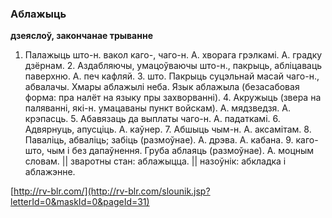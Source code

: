 ### Аблажыць
**дзеяслоў, закончанае трыванне**

1. Палажыць што-н. вакол каго-, чаго-н. А. хворага грэлкамі. А. градку дзёрнам. 2. Аздабляючы, умацоўваючы што-н., пакрыць, абліцаваць паверхню. А. печ кафляй. 3. што. Пакрыць суцэльнай масай чаго-н., абвалачы. Хмары аблажылі неба. Язык аблажыла (безасабовая форма: пра налёт на языку пры захворванні). 4. Акружыць (звера на паляванні, які-н. умацаваны пункт войскам). А. мядзведзя. А. крэпасць. 5. Абавязаць да выплаты чаго-н. А. падаткамі. 6. Адвярнуць, апусціць. А. каўнер. 7. Абшыць чым-н. А. аксамітам. 8. Паваліць, абваліць; забіць (размоўнае). А. дрэва. А. кабана. 9. каго-што, чым і без дапаўнення. Груба аблаяць (размоўнае). А. моцным словам. || зваротны стан: аблажыцца. || назоўнік: абкладка і аблажэнне.

<a rel="author">[http://rv-blr.com/](http://rv-blr.com/slounik.jsp?letterId=0&maskId=0&pageId=31)</a>
